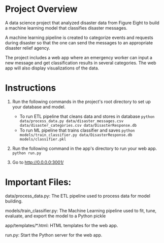 # Project Overview
A data science project that analyzed disaster data from Figure Eight to build a machine learning model that classifies disaster messages.

A machine learning pipeline is created to categorize events and requests during disaster so that the one can send the messages to an appropriate disaster relief agency.

The project includes a web app where an emergency worker can input a new message and get classification results in several categories. 
The web app will also display visualizations of the data. 

# Instructions
1. Run the following commands in the project's root directory to set up your database and model.

    - To run ETL pipeline that cleans data and stores in database
        `python data/process_data.py data/disaster_messages.csv data/disaster_categories.csv data/DisasterResponse.db`
    - To run ML pipeline that trains classifier and saves
        `python models/train_classifier.py data/DisasterResponse.db models/classifier.pkl`

2. Run the following command in the app's directory to run your web app.
    `python run.py`

3. Go to http://0.0.0.0:3001/

# Important Files:

data/process_data.py: The ETL pipeline used to process data for model building.

models/train_classifier.py: The Machine Learning pipeline used to fit, tune, evaluate, and export the model to a Python pickle 

app/templates/*.html: HTML templates for the web app.

run.py: Start the Python server for the web app.
